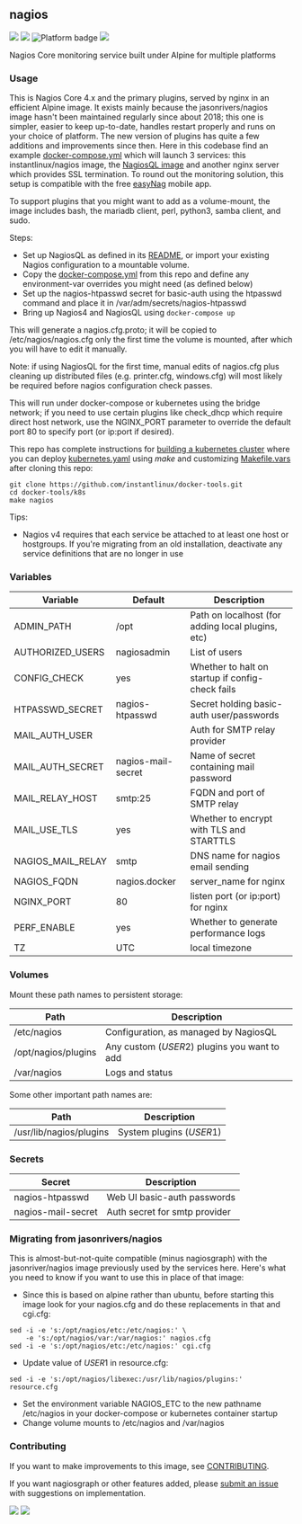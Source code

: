## nagios
[![](https://img.shields.io/docker/v/instantlinux/nagios?sort=date)](https://hub.docker.com/r/instantlinux/nagios/tags "Version badge") [![](https://img.shields.io/docker/image-size/instantlinux/nagios?sort=date)](https://github.com/instantlinux/docker-tools/-/blob/main/images/nagios "Image badge") ![](https://img.shields.io/badge/platform-amd64%20arm64%20arm%2Fv6%20arm%2Fv7-blue "Platform badge") [![](https://img.shields.io/badge/dockerfile-latest-blue)](https://gitlab.com/instantlinux/docker-tools/-/blob/main/images/nagios/Dockerfile "dockerfile")

Nagios Core monitoring service built under Alpine for multiple platforms

### Usage

This is Nagios Core 4.x and the primary plugins, served by nginx in an efficient Alpine image. It exists mainly because the jasonrivers/nagios image hasn't been maintained regularly since about 2018; this one is simpler, easier to keep up-to-date, handles restart properly and runs on your choice of platform. The new version of plugins has quite a few additions and improvements since then. Here in this codebase find an example [docker-compose.yml](https://github.com/instantlinux/docker-tools/blob/main/images/nagiosql/docker-compose.yml) which will launch 3 services: this instantlinux/nagios image, the [NagiosQL image](https://hub.docker.com/repository/docker/instantlinux/nagiosql) and another nginx server which provides SSL termination. To round out the monitoring solution, this setup is compatible with the free [easyNag](https://www.easynag.com/) mobile app.

To support plugins that you might want to add as a volume-mount, the image includes bash, the mariadb client, perl, python3, samba client, and sudo.

Steps:
* Set up NagiosQL as defined in its [README](https://github.com/instantlinux/docker-tools/blob/main/images/nagiosql), or import your existing Nagios configuration to a mountable volume.
* Copy the [docker-compose.yml](https://github.com/instantlinux/docker-tools/blob/main/images/nagiosql/docker-compose.yml) from this repo and define any environment-var overrides you might need (as defined below)
* Set up the nagios-htpasswd secret for basic-auth using the htpasswd command and place it in /var/adm/secrets/nagios-htpasswd
* Bring up Nagios4 and NagiosQL using `docker-compose up`

This will generate a nagios.cfg.proto; it will be copied to /etc/nagios/nagios.cfg only the first time the volume is mounted, after which you will have to edit it manually.

Note: if using NagiosQL for the first time, manual edits of nagios.cfg plus cleaning up distributed files (e.g. printer.cfg, windows.cfg) will most likely be required before nagios configuration check passes.

This will run under docker-compose or kubernetes using the bridge network; if you need to use certain plugins like check_dhcp which require direct host network, use the NGINX_PORT parameter to override the default port 80 to specify port (or ip:port if desired).

This repo has complete instructions for
[building a kubernetes cluster](https://github.com/instantlinux/docker-tools/blob/main/k8s/README.md) where you can deploy [kubernetes.yaml](https://github.com/instantlinux/docker-tools/blob/main/images/nagios/kubernetes.yaml) using _make_ and customizing [Makefile.vars](https://github.com/instantlinux/docker-tools/blob/main/k8s/Makefile.vars) after cloning this repo:
~~~
git clone https://github.com/instantlinux/docker-tools.git
cd docker-tools/k8s
make nagios
~~~

Tips:
* Nagios v4 requires that each service be attached to at least one host or hostgroups. If you're migrating from an old installation, deactivate any service definitions that are no longer in use

### Variables

Variable | Default | Description |
-------- | ------- | ----------- |
ADMIN_PATH | /opt | Path on localhost (for adding local plugins, etc)
AUTHORIZED_USERS | nagiosadmin | List of users
CONFIG_CHECK | yes | Whether to halt on startup if config-check fails
HTPASSWD_SECRET | nagios-htpasswd | Secret holding basic-auth user/passwords
MAIL_AUTH_USER | | Auth for SMTP relay provider
MAIL_AUTH_SECRET | nagios-mail-secret | Name of secret containing mail password
MAIL_RELAY_HOST | smtp:25 | FQDN and port of SMTP relay
MAIL_USE_TLS | yes | Whether to encrypt with TLS and STARTTLS
NAGIOS_MAIL_RELAY | smtp | DNS name for nagios email sending
NAGIOS_FQDN | nagios.docker | server_name for nginx
NGINX_PORT | 80 | listen port (or ip:port) for nginx
PERF_ENABLE | yes | Whether to generate performance logs
TZ | UTC | local timezone

### Volumes

Mount these path names to persistent storage:

Path | Description
---- | -----------
/etc/nagios | Configuration, as managed by NagiosQL
/opt/nagios/plugins | Any custom ($USER2$) plugins you want to add
/var/nagios | Logs and status

Some other important path names are:

Path | Description
---- | -----------
/usr/lib/nagios/plugins | System plugins ($USER1$)

### Secrets

Secret | Description
------ | -----------
nagios-htpasswd | Web UI basic-auth passwords
nagios-mail-secret | Auth secret for smtp provider

### Migrating from jasonrivers/nagios

This is almost-but-not-quite compatible (minus nagiosgraph) with the jasonriver/nagios image previously used by the services here. Here's what you need to know if you want to use this in place of that image:

- Since this is based on alpine rather than ubuntu, before starting this image look for your nagios.cfg and do these replacements in that and cgi.cfg:
```
sed -i -e 's:/opt/nagios/etc:/etc/nagios:' \
    -e 's:/opt/nagios/var:/var/nagios:' nagios.cfg
sed -i -e 's:/opt/nagios/etc:/etc/nagios:' cgi.cfg
```
- Update value of $USER1$ in resource.cfg:
```
sed -i -e 's:/opt/nagios/libexec:/usr/lib/nagios/plugins:' resource.cfg
```
- Set the environment variable NAGIOS_ETC to the new pathname /etc/nagios in your docker-compose or kubernetes container startup
- Change volume mounts to /etc/nagios and /var/nagios

### Contributing

If you want to make improvements to this image, see [CONTRIBUTING](https://github.com/instantlinux/docker-tools/blob/main/CONTRIBUTING.md).

If you want nagiosgraph or other features added, please [submit an issue](https://github.com/instantlinux/docker-tools/issues) with suggestions on implementation.

[![](https://img.shields.io/badge/license-GPL--2.0-red.svg)](https://choosealicense.com/licenses/gpl-2.0/ "License badge") [![](https://img.shields.io/badge/code-NagiosEnterprises%2Fnagioscore-blue.svg)](https://github.com/NagiosEnterprises/nagioscore)
